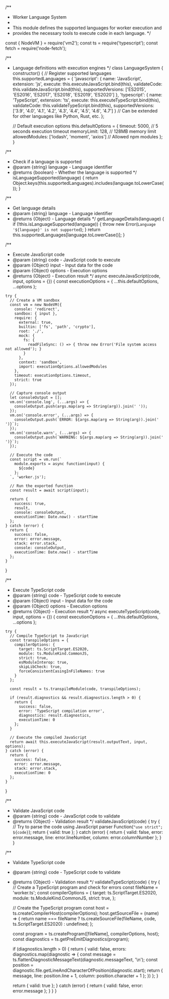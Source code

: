 
/**
 * Worker Language System
 * 
 * This module defines the supported languages for worker execution and
 * provides the necessary tools to execute code in each language.
 */

const { NodeVM } = require('vm2');
const ts = require('typescript');
const fetch = require('node-fetch');

/**
 * Language definitions with execution engines
 */
class LanguageSystem {
  constructor() {
    // Register supported languages
    this.supportedLanguages = {
      'javascript': {
        name: 'JavaScript',
        extension: 'js',
        execute: this.executeJavaScript.bind(this),
        validateCode: this.validateJavaScript.bind(this),
        supportedVersions: ['ES2015', 'ES2016', 'ES2017', 'ES2018', 'ES2019', 'ES2020']
      },
      'typescript': {
        name: 'TypeScript',
        extension: 'ts',
        execute: this.executeTypeScript.bind(this),
        validateCode: this.validateTypeScript.bind(this),
        supportedVersions: ['3.9', '4.0', '4.1', '4.2', '4.3', '4.4', '4.5', '4.6', '4.7']
      }
      // Can be extended for other languages like Python, Rust, etc.
    };
    
    // Default execution options
    this.defaultOptions = {
      timeout: 5000, // 5 seconds execution timeout
      memoryLimit: 128, // 128MB memory limit
      allowedModules: ['lodash', 'moment', 'axios'] // Allowed npm modules
    };
  }
  
  /**
   * Check if a language is supported
   * @param {string} language - Language identifier
   * @returns {boolean} - Whether the language is supported
   */
  isLanguageSupported(language) {
    return Object.keys(this.supportedLanguages).includes(language.toLowerCase());
  }
  
  /**
   * Get language details
   * @param {string} language - Language identifier
   * @returns {Object} - Language details
   */
  getLanguageDetails(language) {
    if (!this.isLanguageSupported(language)) {
      throw new Error(`Language '${language}' is not supported`);
    }
    return this.supportedLanguages[language.toLowerCase()];
  }
  
  /**
   * Execute JavaScript code
   * @param {string} code - JavaScript code to execute
   * @param {Object} input - Input data for the code
   * @param {Object} options - Execution options
   * @returns {Object} - Execution result
   */
  async executeJavaScript(code, input, options = {}) {
    const executionOptions = { ...this.defaultOptions, ...options };
    
    try {
      // Create a VM sandbox
      const vm = new NodeVM({
        console: 'redirect',
        sandbox: { input },
        require: {
          external: true,
          builtin: ['fs', 'path', 'crypto'],
          root: './',
          mock: {
            fs: {
              readFileSync: () => { throw new Error('File system access not allowed'); }
            }
          },
          context: 'sandbox',
          import: executionOptions.allowedModules
        },
        timeout: executionOptions.timeout,
        strict: true
      });
      
      // Capture console output
      let consoleOutput = [];
      vm.on('console.log', (...args) => {
        consoleOutput.push(args.map(arg => String(arg)).join(' '));
      });
      vm.on('console.error', (...args) => {
        consoleOutput.push(`ERROR: ${args.map(arg => String(arg)).join(' ')}`);
      });
      vm.on('console.warn', (...args) => {
        consoleOutput.push(`WARNING: ${args.map(arg => String(arg)).join(' ')}`);
      });
      
      // Execute the code
      const script = vm.run(`
        module.exports = async function(input) {
          ${code}
        };
      `, 'worker.js');
      
      // Run the exported function
      const result = await script(input);
      
      return {
        success: true,
        result,
        console: consoleOutput,
        executionTime: Date.now() - startTime
      };
    } catch (error) {
      return {
        success: false,
        error: error.message,
        stack: error.stack,
        console: consoleOutput,
        executionTime: Date.now() - startTime
      };
    }
  }
  
  /**
   * Execute TypeScript code
   * @param {string} code - TypeScript code to execute
   * @param {Object} input - Input data for the code
   * @param {Object} options - Execution options
   * @returns {Object} - Execution result
   */
  async executeTypeScript(code, input, options = {}) {
    const executionOptions = { ...this.defaultOptions, ...options };
    
    try {
      // Compile TypeScript to JavaScript
      const transpileOptions = {
        compilerOptions: {
          target: ts.ScriptTarget.ES2020,
          module: ts.ModuleKind.CommonJS,
          strict: true,
          esModuleInterop: true,
          skipLibCheck: true,
          forceConsistentCasingInFileNames: true
        }
      };
      
      const result = ts.transpileModule(code, transpileOptions);
      
      if (result.diagnostics && result.diagnostics.length > 0) {
        return {
          success: false,
          error: 'TypeScript compilation error',
          diagnostics: result.diagnostics,
          executionTime: 0
        };
      }
      
      // Execute the compiled JavaScript
      return await this.executeJavaScript(result.outputText, input, options);
    } catch (error) {
      return {
        success: false,
        error: error.message,
        stack: error.stack,
        executionTime: 0
      };
    }
  }
  
  /**
   * Validate JavaScript code
   * @param {string} code - JavaScript code to validate
   * @returns {Object} - Validation result
   */
  validateJavaScript(code) {
    try {
      // Try to parse the code using JavaScript parser
      Function(`"use strict"; ${code}`);
      return { valid: true };
    } catch (error) {
      return {
        valid: false,
        error: error.message,
        line: error.lineNumber,
        column: error.columnNumber
      };
    }
  }
  
  /**
   * Validate TypeScript code
   * @param {string} code - TypeScript code to validate
   * @returns {Object} - Validation result
   */
  validateTypeScript(code) {
    try {
      // Create a TypeScript program and check for errors
      const fileName = 'worker.ts';
      const compilerOptions = {
        target: ts.ScriptTarget.ES2020,
        module: ts.ModuleKind.CommonJS,
        strict: true,
      };
      
      // Create the TypeScript program
      const host = ts.createCompilerHost(compilerOptions);
      host.getSourceFile = (name) => {
        return name === fileName 
          ? ts.createSourceFile(fileName, code, ts.ScriptTarget.ES2020)
          : undefined;
      };
      
      const program = ts.createProgram([fileName], compilerOptions, host);
      const diagnostics = ts.getPreEmitDiagnostics(program);
      
      if (diagnostics.length > 0) {
        return {
          valid: false,
          errors: diagnostics.map(diagnostic => {
            const message = ts.flattenDiagnosticMessageText(diagnostic.messageText, '\n');
            const position = diagnostic.file.getLineAndCharacterOfPosition(diagnostic.start);
            return {
              message,
              line: position.line + 1,
              column: position.character + 1
            };
          })
        };
      }
      
      return { valid: true };
    } catch (error) {
      return {
        valid: false,
        error: error.message
      };
    }
  }
}
